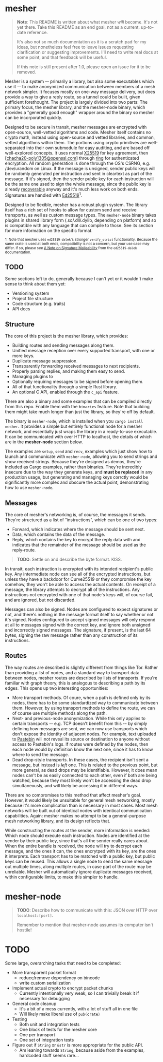 # mesher

> **Note**: This README is written about what mesher *will* become.
> It's not yet there.
> Take this README as an end goal, not as a current, up-to-date reference.
> 
> It's also not so much documentation as it is a scratch pad for my ideas, but nonetheless feel free to leave issues requesting clarification or suggesting improvements.
> I'll need to write real docs at some point, and that feedback will be useful.
> 
> If this note is still present after 1.0, please open an issue for it to be removed.

Mesher is a system -- primarily a library, but also some executables which use it -- to make anonymized communication between members of a mesh network simpler.
It focuses mostly on one-way message delivery, but does provide a way to give a reply route, so a tunnel could be built, given sufficient forethought.
The project is largely divided into two parts: The primary focus, the mesher library, and the mesher-node binary, which provides a "generally good enough" wrapper around the binary so mesher can be incorporated quickly.

Designed to be secure in transit, mesher messages are encrypted with open-source, well-vetted algorithms and code.
Mesher itself contains no crypto math, instead using open-source and vetted libraries, and common, vetted algorithms within them.
The portions using crypto primitives are well-separated into their own submodule for easy auditing, and are based off well-explored concepts.
It uses normal [X25519] for key agreement, then [chacha20-poly1305@openssl.com] through [ring] for authenticated encryption.
All random generation is done through the OS's CSRNG, e.g. /dev/urandom on Linux.
If the message is unsigned, sender public keys will be randomly generated per instruction and sent in cleartext as part of the message.
If it's signed, then the sender public key for each instruction will be the same one used to sign the whole message, since the public key is already [recoverable] anyway and it's much less work on both ends.
Signatures are handled with [Ed25519]<sup>1</sup>.

Designed to be flexible, mesher has a robust plugin system.
The library itself has a rich set of hooks to allow for custom send and receive transports, as well as custom message types.
The `mesher-node` binary takes plugins in shared library form (.so/.dll/.dylib, depending on platform) and so is compatible with any language that can compile to those.
See its section for more information on the specific format.

<sup>1:
Note that mesher uses `ed25519-dalek`'s stronger `verify_strict` functionality.
Because the same crate is used at both ends, compatibility is not a concern, but your use case may differ.
If so, please see [A Note on Signature Malleability] from the `ed25519-dalek` documentation.
</sup>

 [ring]: https://github.com/briansmith/ring
 [chacha20-poly1305@openssh.com]: http://cvsweb.openbsd.org/cgi-bin/cvsweb/src/usr.bin/ssh/PROTOCOL.chacha20poly1305?annotate=HEAD
 [X25519]: https://crates.io/crates/x25519-dalek
 [Ed25519]: https://crates.io/crates/ed25519-dalek
 [recoverable]: https://crypto.stackexchange.com/a/18106
 [A note on Signature Malleability]: https://github.com/dalek-cryptography/ed25519-dalek#a-note-on-signature-malleability

## TODO

Some sections left to do, generally because I can't yet or it wouldn't make sense to think about them yet:

- Versioning system
- Project file structure
- Code structure (e.g. traits)
- API docs

## Structure

The core of this project is the mesher library, which provides:

- Building routes and sending messages along them.
- Unified message reception over every supported transport, with one or more keys.
- Duplicate message suppression.
- Transparently forwarding received messages to next recipients.
- Properly parsing replies, and making them easy to send.
- Managing plugins to 
- Optionally requiring messages to be signed before opening them.
- All of that functionality through a simple Rust library.
- An optional C API, enabled through the `c_api` feature.

There are also a binary and some examples that can be compiled directly from this repo.
Enable them with the `binaries` feature.
Note that building them might take much longer than just the library, so they're off by default.

The binary is `mesher-node`, which is installed when you `cargo install mesher`.
It provides a simple but entirely functional node for a mesher network, and essentially just wraps the library in a ready-to-use executable.
It can be communicated with over HTTP to localhost, the details of which are in the **mesher-node** section below.

The examples are `setup`, `send` and `recv`, examples which just show how to launch and communicate with `mesher-node`, allowing you to send strings and show received strings.
Because they're designed as demos, they're included as Cargo examples, rather than binaries.
They're incredibly insecure due to the way they generate keys, and **must be replaced** in any production usage, but generating and managing keys corrctly would be significantly more complex and obscure the actual point, demonstrating how to use `mesher-node`.

## Messages

The core of mesher's networking is, of course, the messages it sends.
They're structured as a list of "instructions", which can be one of two types:

- Forward, which indicates where the message should be sent next.
- Data, which contains the data of the message.
- Reply, which contains the key to encrypt the reply data with and indicates that the remainder of the message should be used as the reply-route.

> **TODO**: Settle on and describe the byte format. KISS.

In transit, each instruction is encrypted with its intended recipient's public key.
Any intermediate node can see all of the encrypted instructions, but unless they have a backdoor for Curve25519 or they compromise the key somehow, they won't be able to access the actual contents.
On receipt of a message, the library attempts to decrypt all of the instructions.
Any instructions not encrypted with one of that node's keys will, of course fail, and are ignored, but not discarded.

Messages can also be signed.
Nodes are configured to expect signatures or not, and there's nothing in the message format itself to say whether or not it's signed.
Nodes configured to accept signed messages will only respond at all to messages signed with the correct key, and ignore both unsigned and incorrectly signed messages.
The signature, if present, is the last 64 bytes, signing the raw message rather than any construction of its instructions.

## Routes

The way routes are described is slightly different from things like Tor.
Rather than providing a list of nodes, and a standard way to transport data between nodes, mesher routes are described by lists of transports.
If you're familiar with graph theory, this is analogous to describing a path by its edges.
This opens up two interesting opportunities:

- More transport methods.
  Of coure, when a path is defined only by its nodes, there has to be some standardized way to communicate between them.
  However, by using transport methods to define the route, we can of course use multiple methods along the path.
- Next- and previous-node anonymization.
  While this only applies to certain transports -- e.g. TCP doesn't benefit from this -- by simply defining how messages are sent, we can now use transports which don't expose the identity of adjacent nodes.
  For example, text uploaded to [Pastebin] will not reveal its source or destination to anyone without access to Pastebin's logs.
  If routes were defined by the nodes, then each node would by definition know the next one, since it has to know where to send the message.
- Dead drop-style transports.
  In these cases, the recipient isn't sent a message, but instead is *left* one.
  This is related to the previous point, but more general, as dead drops may be identifiable.
  However, it does mean nodes can't be as easily connected to each other, even if both are being watched, because they most likely won't be accessing the dead drop simultaneously, and will likely be accessing it in different ways.

There are no compromises to this method that affect mesher's goal.
However, it would likely be unsuitable for general mesh networking, mostly because it's more complication than is necessary in most cases.
Most mesh networks will be built out of identical nodes with identical communication capabilities.
Again: mesher makes no attempt to be a general-purpose mesh networking library, and its design reflects that.

While constructing the routes at the sender, more information is needed: Which node should execute each instruction.
Nodes are identified at the sender by their public key, since that's all the sender really cares about.
When the entire bundle is received, the node will try to decrypt each message, and the ones it can, the ones encrytped with its key, are the ones it interprets.
Each transport has to be matched with a public key, but public keys can be reused.
This allows a single node to send the same message out multiple times, along multiple routes, in case part of the route may be unreliable.
Mesher will automatically ignore duplicate messages received, within configurable limits, to make this simpler to handle.

# mesher-node

> **TODO**: Describe how to communicate with this: JSON over HTTP over `localhost:[port]`.
> 
> Remember to mention that mesher-node assumes its computer isn't hostile!

 [Pastebin]: https://pastebin.com/

# TODO

Some large, overarching tasks that need to be completed:

- More transparent packet format
  - reduce/remove dependency on bincode
  - write custom serialization
- Implement actual crypto to encrypt packet chunks
  - Currently intentionally very weak, so I can trivially break it if necessary for debugging
- General code cleanup
  - It's a bit of a mess currently, with a lot of stuff all in one file
  - Will likely make liberal use of `pub(crate)`
- Testing
  - Both unit and integration tests
  - One block of tests for the mesher core
  - One per transport
  - One set of integration tests 
- Figure out if `String` or `&str` is more appropriate for the public API.
  - Am leaning towards `String`, because aside from the examples, hardcoded stuff seems rare...
